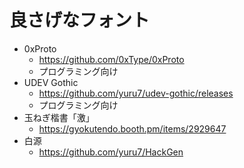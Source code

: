 # 良さげなフォント

* 0xProto
  * https://github.com/0xType/0xProto
  * プログラミング向け
* UDEV Gothic
  * https://github.com/yuru7/udev-gothic/releases
  * プログラミング向け
* 玉ねぎ楷書「激」
  * https://gyokutendo.booth.pm/items/2929647
* 白源
  * https://github.com/yuru7/HackGen
